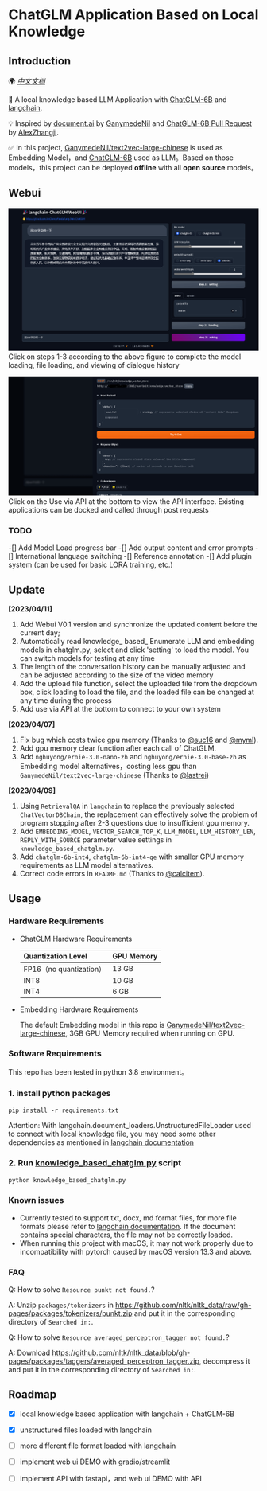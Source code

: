 # ChatGLM Application Based on Local Knowledge

## Introduction

🌍 [_中文文档_](README.md)

🤖️ A local knowledge based LLM Application with [ChatGLM-6B](https://github.com/THUDM/ChatGLM-6B) and [langchain](https://github.com/hwchase17/langchain).

💡 Inspired by [document.ai](https://github.com/GanymedeNil/document.ai) by [GanymedeNil](https://github.com/GanymedeNil) and [ChatGLM-6B Pull Request](https://github.com/THUDM/ChatGLM-6B/pull/216) by [AlexZhangji](https://github.com/AlexZhangji).

✅ In this project, [GanymedeNil/text2vec-large-chinese](https://huggingface.co/GanymedeNil/text2vec-large-chinese/tree/main) is used as Embedding Model，and [ChatGLM-6B](https://github.com/THUDM/ChatGLM-6B) used as LLM。Based on those models，this project can be deployed **offline** with all **open source** models。

## Webui 
![webui](./img/ui1.png)
Click on steps 1-3 according to the above figure to complete the model loading, file loading, and viewing of dialogue history

![webui](./img/ui2.png)
Click on the Use via API at the bottom to view the API interface. Existing applications can be docked and called through post requests

### TODO
-[] Add Model Load progress bar
-[] Add output content and error prompts
-[] International language switching
-[] Reference annotation
-[] Add plugin system (can be used for basic LORA training, etc.)

## Update

**[2023/04/11]** 
1. Add Webui V0.1 version and synchronize the updated content before the current day;
2. Automatically read knowledge_ based_ Enumerate LLM and embedding models in chatglm.py, select and click 'setting' to load the model. You can switch models for testing at any time
3. The length of the conversation history can be manually adjusted and can be adjusted according to the size of the video memory
4. Add the upload file function, select the uploaded file from the dropdown box, click loading to load the file, and the loaded file can be changed at any time during the process
5. Add use via API at the bottom to connect to your own system

**[2023/04/07]**
1. Fix bug which costs twice gpu memory (Thanks to [@suc16](https://github.com/suc16) and [@myml](https://github.com/myml)).
2. Add gpu memory clear function after each call of ChatGLM.
3. Add `nghuyong/ernie-3.0-nano-zh` and `nghuyong/ernie-3.0-base-zh` as Embedding model alternatives，costing less gpu than `GanymedeNil/text2vec-large-chinese` (Thanks to [@lastrei](https://github.com/lastrei))

**[2023/04/09]**
1. Using `RetrievalQA` in `langchain` to replace the previously selected `ChatVectorDBChain`, the replacement can effectively solve the problem of program stopping after 2-3 questions due to insufficient gpu memory.
2. Add `EMBEDDING_MODEL`, `VECTOR_SEARCH_TOP_K`, `LLM_MODEL`, `LLM_HISTORY_LEN`, `REPLY_WITH_SOURCE` parameter value settings in `knowledge_based_chatglm.py`.
3. Add `chatglm-6b-int4`, `chatglm-6b-int4-qe` with smaller GPU memory requirements as LLM model alternatives.
4. Correct code errors in `README.md` (Thanks to [@calcitem](https://github.com/calcitem)).

## Usage

### Hardware Requirements

- ChatGLM Hardware Requirements

    | **Quantization Level** | **GPU Memory** |
    |------------------------|----------------|
    | FP16（no quantization）  | 13 GB          |
    | INT8                   | 10 GB          |
    | INT4                   | 6 GB           |
- Embedding Hardware Requirements

   The default Embedding model in this repo is [GanymedeNil/text2vec-large-chinese](https://huggingface.co/GanymedeNil/text2vec-large-chinese/tree/main), 3GB GPU Memory required when running on GPU.

### Software Requirements
This repo has been tested in python 3.8 environment。

### 1. install python packages
```commandline
pip install -r requirements.txt
```
Attention: With langchain.document_loaders.UnstructuredFileLoader used to connect with local knowledge file, you may need some other dependencies as mentioned in  [langchain documentation](https://python.langchain.com/en/latest/modules/indexes/document_loaders/examples/unstructured_file.html)

### 2. Run [knowledge_based_chatglm.py](knowledge_based_chatglm.py) script
```commandline
python knowledge_based_chatglm.py
```

### Known issues
- Currently tested to support txt, docx, md format files, for more file formats please refer to [langchain documentation](https://python.langchain.com/en/latest/modules/indexes/document_loaders/examples/unstructured_file.html). If the document contains special characters, the file may not be correctly loaded.
- When running this project with macOS, it may not work properly due to incompatibility with pytorch caused by macOS version 13.3 and above.

### FAQ

Q: How to solve `Resource punkt not found.`?

A: Unzip `packages/tokenizers` in https://github.com/nltk/nltk_data/raw/gh-pages/packages/tokenizers/punkt.zip and put it in the corresponding directory of `Searched in:`.

Q: How to solve `Resource averaged_perceptron_tagger not found.`?

A: Download https://github.com/nltk/nltk_data/blob/gh-pages/packages/taggers/averaged_perceptron_tagger.zip, decompress it and put it in the corresponding directory of `Searched in:`.

## Roadmap

- [x] local knowledge based application with langchain + ChatGLM-6B
- [x] unstructured files loaded with langchain
- [ ] more different file format loaded with langchain
- [ ] implement web ui DEMO with gradio/streamlit 
- [ ] implement API with fastapi，and web ui DEMO with API

